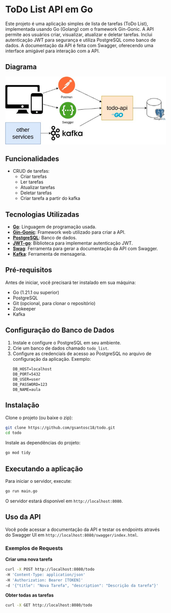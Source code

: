 # ToDo List API em Go

Este projeto é uma aplicação simples de lista de tarefas (ToDo List), implementada usando Go (Golang) com o framework Gin-Gonic. A API permite aos usuários criar, visualizar, atualizar e deletar tarefas. Inclui autenticação JWT para segurança e utiliza PostgreSQL como banco de dados. A documentação da API é feita com Swagger, oferecendo uma interface amigável para interação com a API.

## Diagrama

![Arquitetura da api todo](./docs/Todo-diagram.jpg)

## Funcionalidades

- CRUD de tarefas:
  - Criar tarefas
  - Ler tarefas
  - Atualizar tarefas
  - Deletar tarefas
  - Criar tarefa a partir do kafka

## Tecnologias Utilizadas

- **[Go](https://golang.org/)**: Linguagem de programação usada.
- **[Gin-Gonic](https://github.com/gin-gonic/gin)**: Framework web utilizado para criar a API.
- **[PostgreSQL](https://www.postgresql.org/)**: Banco de dados.
- **[JWT-go](https://github.com/golang-jwt/jwt)**: Biblioteca para implementar autenticação JWT.
- **[Swag](https://github.com/swaggo/swag)**: Ferramenta para gerar a documentação da API com Swagger.
- **[Kafka](https://github.com/confluentinc/confluent-kafka-go)**: Ferramenta de mensageria.

## Pré-requisitos

Antes de iniciar, você precisará ter instalado em sua máquina:
- Go (1.21.1 ou superior)
- PostgreSQL
- Git (opcional, para clonar o repositório)
- Zookeeper
- Kafka

## Configuração do Banco de Dados

1. Instale e configure o PostgreSQL em seu ambiente.
2. Crie um banco de dados chamado `todo_list`.
3. Configure as credenciais de acesso ao PostgreSQL no arquivo de configuração da aplicação.
    Exemplo:
    ```
    DB_HOST=localhost
    DB_PORT=5432
    DB_USER=user
    DB_PASSWORD=123
    DB_NAME=aula
    ```

## Instalação

Clone o projeto (ou baixe o zip):

```bash
git clone https://github.com/gsantosc18/todo.git
cd todo
```

Instale as dependências do projeto:

```bash
go mod tidy
```

## Executando a aplicação

Para iniciar o servidor, execute:

```bash
go run main.go
```

O servidor estará disponível em `http://localhost:8080`.

## Uso da API

Você pode acessar a documentação da API e testar os endpoints através do Swagger UI em `http://localhost:8080/swagger/index.html`.

### Exemplos de Requests

**Criar uma nova tarefa**

```bash
curl -X POST http://localhost:8080/todo
-H 'Content-Type: application/json' 
-H 'Authorization: Bearer [TOKEN]'
-d '{"title": "Nova Tarefa", "description": "Descrição da tarefa"}'
```

**Obter todas as tarefas**

```bash
curl -X GET http://localhost:8080/todo
```

